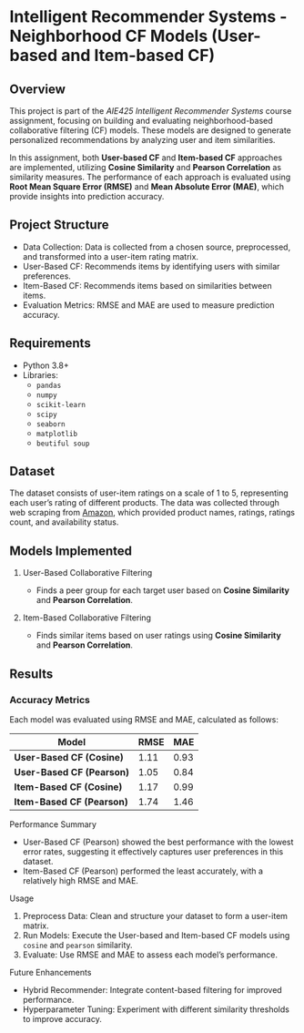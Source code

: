 # Intelligent Recommender Systems - Neighborhood CF Models (User-based and Item-based CF)

## Overview
This project is part of the *AIE425 Intelligent Recommender Systems* course assignment, focusing on building and evaluating neighborhood-based collaborative filtering (CF) models. These models are designed to generate personalized recommendations by analyzing user and item similarities.

In this assignment, both **User-based CF** and **Item-based CF** approaches are implemented, utilizing **Cosine Similarity** and **Pearson Correlation** as similarity measures. The performance of each approach is evaluated using **Root Mean Square Error (RMSE)** and **Mean Absolute Error (MAE)**, which provide insights into prediction accuracy.

## Project Structure

- Data Collection: Data is collected from a chosen source, preprocessed, and transformed into a user-item rating matrix.
- User-Based CF: Recommends items by identifying users with similar preferences.
- Item-Based CF: Recommends items based on similarities between items.
- Evaluation Metrics: RMSE and MAE are used to measure prediction accuracy.

## Requirements

- Python 3.8+
- Libraries:
  - `pandas`
  - `numpy`
  - `scikit-learn`
  - `scipy`
  - `seaborn`
  - `matplotlib`
  - `beutiful soup`


## Dataset

The dataset consists of user-item ratings on a scale of 1 to 5, representing each user’s rating of different products. The data was collected through web scraping from [Amazon](https://www.geeksforgeeks.org/scraping-amazon-product-information-using-beautiful-soup/), which provided product names, ratings, ratings count, and availability status.

## Models Implemented

1. User-Based Collaborative Filtering
   - Finds a peer group for each target user based on **Cosine Similarity** and **Pearson Correlation**.
   
2. Item-Based Collaborative Filtering
   - Finds similar items based on user ratings using **Cosine Similarity** and **Pearson Correlation**.

## Results

### Accuracy Metrics
Each model was evaluated using RMSE and MAE, calculated as follows:

| Model                      | RMSE   | MAE   |
|----------------------------|--------|-------|
| **User-Based CF (Cosine)** | 1.11   | 0.93  |
| **User-Based CF (Pearson)**| 1.05   | 0.84  |
| **Item-Based CF (Cosine)** | 1.17   | 0.99  |
| **Item-Based CF (Pearson)**| 1.74   | 1.46  |

Performance Summary
- User-Based CF (Pearson) showed the best performance with the lowest error rates, suggesting it effectively captures user preferences in this dataset.
- Item-Based CF (Pearson) performed the least accurately, with a relatively high RMSE and MAE.

Usage

1. Preprocess Data: Clean and structure your dataset to form a user-item matrix.
2. Run Models: Execute the User-based and Item-based CF models using `cosine` and `pearson` similarity.
3. Evaluate: Use RMSE and MAE to assess each model’s performance.


Future Enhancements

- Hybrid Recommender: Integrate content-based filtering for improved performance.
- Hyperparameter Tuning: Experiment with different similarity thresholds to improve accuracy.
